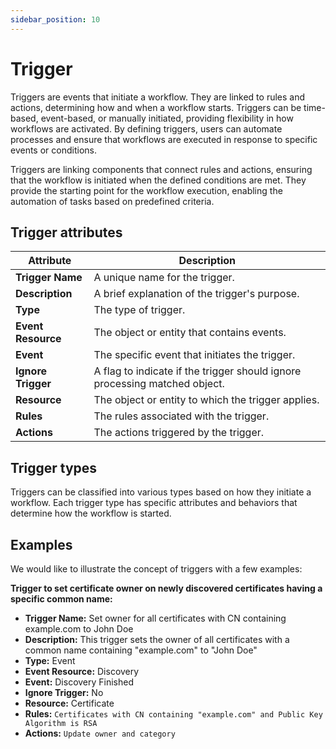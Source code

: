 ```yaml
---
sidebar_position: 10
---
```


# Trigger

Triggers are events that initiate a workflow. They are linked to rules and actions, determining how and when a workflow starts. Triggers can be time-based, event-based, or manually initiated, providing flexibility in how workflows are activated. By defining triggers, users can automate processes and ensure that workflows are executed in response to specific events or conditions.

Triggers are linking components that connect rules and actions, ensuring that the workflow is initiated when the defined conditions are met. They provide the starting point for the workflow execution, enabling the automation of tasks based on predefined criteria.

## Trigger attributes

| Attribute          | Description                                                                |
|--------------------|----------------------------------------------------------------------------|
| **Trigger Name**   | A unique name for the trigger.                                             |
| **Description**    | A brief explanation of the trigger's purpose.                              |
| **Type**           | The type of trigger.                                                       |
| **Event Resource** | The object or entity that contains events.                                 |
| **Event**          | The specific event that initiates the trigger.                             |
| **Ignore Trigger** | A flag to indicate if the trigger should ignore processing matched object. |
| **Resource**       | The object or entity to which the trigger applies.                         |
| **Rules**          | The rules associated with the trigger.                                     |
| **Actions**        | The actions triggered by the trigger.                                      |

## Trigger types

Triggers can be classified into various types based on how they initiate a workflow. Each trigger type has specific attributes and behaviors that determine how the workflow is started.

## Examples

We would like to illustrate the concept of triggers with a few examples:

**Trigger to set certificate owner on newly discovered certificates having a specific common name:**

- **Trigger Name:** Set owner for all certificates with CN containing example.com to John Doe
- **Description:** This trigger sets the owner of all certificates with a common name containing "example.com" to "John Doe"
- **Type:** Event
- **Event Resource:** Discovery
- **Event:** Discovery Finished
- **Ignore Trigger:** No
- **Resource:** Certificate
- **Rules:** `Certificates with CN containing "example.com" and Public Key Algorithm is RSA`
- **Actions:** `Update owner and category`
